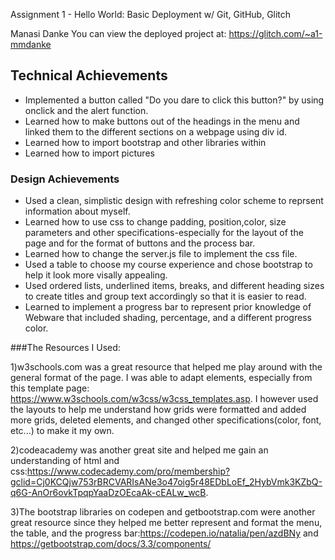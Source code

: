 Assignment 1 - Hello World: Basic Deployment w/ Git, GitHub, Glitch

Manasi Danke
You can view the deployed project at: https://glitch.com/~a1-mmdanke

## Technical Achievements
- Implemented a button called "Do you dare to click this button?" by using onclick and the alert function.
- Learned how to make buttons out of the headings in the menu and linked them to the different sections on a webpage using div id.
- Learned how to import bootstrap and other libraries within <head></head>
- Learned how to import pictures

### Design Achievements
- Used a clean, simplistic design with refreshing color scheme to reprsent information about myself.
- Learned how to use css to change padding, position,color, size parameters and other specifications-especially for the layout of the page and for the format of buttons and the process bar. 
- Learned how to change the server.js file to implement the css file.
- Used a table to choose my course experience and chose bootstrap to help it look more visally appealing.
- Used ordered lists, underlined items, breaks, and different heading sizes to create titles and group text accordingly so that it is easier to read.
- Learned to implement a progress bar to represent prior knowledge of Webware that included shading, percentage, and a different progress color.


###The Resources I Used:

1)w3schools.com was a great resource that helped me play around with the general format of the page. I was able to adapt elements, especially from this template page: https://www.w3schools.com/w3css/w3css_templates.asp. I however used the layouts to help me understand how grids were formatted and added more grids, deleted elements, and changed other specifications(color, font, etc...) to make it my own.

2)codeacademy was another great site and helped me gain an understanding of html and css:https://www.codecademy.com/pro/membership?gclid=Cj0KCQjw753rBRCVARIsANe3o47oig5r48EDbLoEf_2HybVmk3KZbQ-q6G-AnOr6ovkTpqpYaaDzOEcaAk-cEALw_wcB.

3)The bootstrap libraries on codepen and getbootstrap.com were another great resource since they helped me better represent and format the menu, the table, and the progress bar:https://codepen.io/natalia/pen/azdBNy and https://getbootstrap.com/docs/3.3/components/




